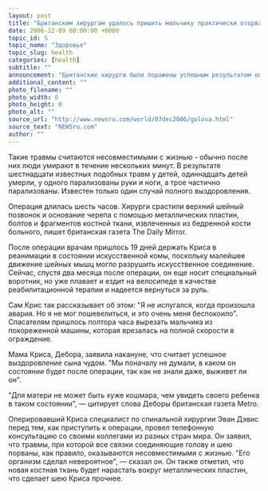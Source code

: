 ```yaml
---
layout: post
title: "Британским хирургам удалось пришить мальчику практически оторванную голову"
date: 2006-12-09 00:00:00 +0000
topic_id: 5
topic_name: "Здоровье"
topic_slug: health
categories: [health]
subtitle: ""
announcement: "Британские хирурги были поражены успешным результатом операции по спасению 12-летнего мальчика, у которого после катастрофы на детских автогонках голова была почти отделена от тела. Юному гонщику Крису Стюарту был поставлен диагноз \"закрытая декапитация\": в результате вывиха шейного отдела позвоночный столб ребенка был отделен от черепа, который по-прежнему связывали с телом только сосуды, мышцы и спинной мозг."
additional_content: ""
photo_filename: ""
photo_width: 0
photo_height: 0
photo_alt: ""
source_url: "http://www.newsru.com/world/07dec2006/golova.html"
source_text: "NEWSru.com"
author: ""
---
```

Такие травмы считаются несовместимыми с жизнью - обычно после них люди умирают в течение нескольких минут. В результате шестнадцати известных подобных травм у детей, одиннадцать детей умерли, у одного парализованы руки и ноги, а трое частично парализованы. Известен только один случай полного выздоровления.

Операция длилась шесть часов. Хирурги срастили верхний шейный позвонок и основание черепа с помощью металлических пластин, болтов и фрагментов костной ткани, извлеченных из бедренной кости больного, пишет британская газета The Daily Mirror.

После операции врачам пришлось 19 дней держать Криса в реанимации в состоянии искусственной комы, поскольку малейшее движение шейных мышц могло разрушить искусственное соединение. Сейчас, спустя два месяца после операции, он еще носит специальный воротник, но уже плавает и ездит на велосипеде в качестве реабилитационной терапии и надеется вернуться за руль.

Сам Крис так рассказывает об этом: "Я не испугался, когда произошла авария. Но я не мог пошевелиться, и это очень меня беспокоило". Спасателям пришлось полтора часа вырезать мальчика из покореженной машины, которая врезалась на полной скорости в ограждение.

Мама Криса, Дебора, заявила накануне, что считает успешное выздоровление сына чудом. "Мы поначалу не думали, в каком он состоянии будет после операции, так как не знали даже, выживет ли он".

"Для матери не может быть хуже кошмара, чем увидеть своего ребенка в таком состоянии", &mdash; цитирует слова Деборы британская газета Metro.

Оперировавший Криса специалист по спинальной хирургии Эван Дэвис перед тем, как приступить к операции, провел телефонную консультацию со своими коллегами из разных стран мира. Он заявил, что травмы, при которой все связки соединяющие голову и шею порваны, как правило, оказываются несовместимыми с жизнью. "Его организм сделал невероятное", &mdash; сказал он. Он также отметил, что новая костная ткань будет нарастать вокруг металлических пластин, что сделает шею Криса прочнее.

